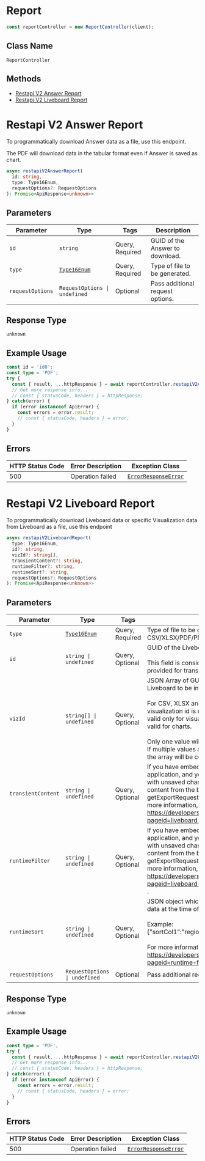 # Report

```ts
const reportController = new ReportController(client);
```

## Class Name

`ReportController`

## Methods

* [Restapi V2 Answer Report](../../doc/controllers/report.md#restapi-v2-answer-report)
* [Restapi V2 Liveboard Report](../../doc/controllers/report.md#restapi-v2-liveboard-report)


# Restapi V2 Answer Report

To programmatically download Answer data as a file, use this endpoint.

The PDF will download data in the tabular format even if Answer is saved as chart.

```ts
async restapiV2AnswerReport(
  id: string,
  type: Type16Enum,
  requestOptions?: RequestOptions
): Promise<ApiResponse<unknown>>
```

## Parameters

| Parameter | Type | Tags | Description |
|  --- | --- | --- | --- |
| `id` | `string` | Query, Required | GUID of the Answer to download. |
| `type` | [`Type16Enum`](../../doc/models/type-16-enum.md) | Query, Required | Type of file to be generated. |
| `requestOptions` | `RequestOptions \| undefined` | Optional | Pass additional request options. |

## Response Type

`unknown`

## Example Usage

```ts
const id = 'id0';
const type = 'PDF';
try {
  const { result, ...httpResponse } = await reportController.restapiV2AnswerReport(id, type);
  // Get more response info...
  // const { statusCode, headers } = httpResponse;
} catch(error) {
  if (error instanceof ApiError) {
    const errors = error.result;
    // const { statusCode, headers } = error;
  }
}
```

## Errors

| HTTP Status Code | Error Description | Exception Class |
|  --- | --- | --- |
| 500 | Operation failed | [`ErrorResponseError`](../../doc/models/error-response-error.md) |


# Restapi V2 Liveboard Report

To programmatically download Liveboard data or specific Visualization data from Liveboard as a file, use this endpoint

```ts
async restapiV2LiveboardReport(
  type: Type16Enum,
  id?: string,
  vizId?: string[],
  transientContent?: string,
  runtimeFilter?: string,
  runtimeSort?: string,
  requestOptions?: RequestOptions
): Promise<ApiResponse<unknown>>
```

## Parameters

| Parameter | Type | Tags | Description |
|  --- | --- | --- | --- |
| `type` | [`Type16Enum`](../../doc/models/type-16-enum.md) | Query, Required | Type of file to be generated. Valid values: CSV/XLSX/PDF/PNG. |
| `id` | `string \| undefined` | Query, Optional | GUID of the Liveboard to download.<br><br>This field is considered only when no input is provided for transientContent field. |
| `vizId` | `string[] \| undefined` | Query, Optional | JSON Array of GUIDs of the visualizations in the Liveboard to be included in the downloaded file.<br><br>For CSV, XLSX and PNG file download, visualization id is mandatory. CSV and XLSX is valid only for visualization of type table and PNG is valid for charts.<br><br>Only one value will be accepted for these formats. If multiple values are provided then first value in the array will be considered. |
| `transientContent` | `string \| undefined` | Query, Optional | If you have embedded ThoughtSpot in your host application, and you want to download Liveboards with unsaved changes as a file, pass the transient content from the browser fetch request, using the getExportRequestForCurrentPinboard method. For more information, see https://developers.thoughtspot.com/docs/?pageid=liveboard-export-api#transient-pinboard. |
| `runtimeFilter` | `string \| undefined` | Query, Optional | If you have embedded ThoughtSpot in your host application, and you want to download Liveboards with unsaved changes as a file, pass the transient content from the browser fetch request, using the getExportRequestForCurrentPinboard method. For more information, see https://developers.thoughtspot.com/docs/?pageid=liveboard-export-api#transient-pinboard . |
| `runtimeSort` | `string \| undefined` | Query, Optional | JSON object which provides columns to sort the data at the time of data retrieval.<br><br>Example: {"sortCol1":"region","asc1":true,"sortCol2":"date"}<br><br>For more information, see https://developers.thoughtspot.com/docs/?pageid=runtime-filters |
| `requestOptions` | `RequestOptions \| undefined` | Optional | Pass additional request options. |

## Response Type

`unknown`

## Example Usage

```ts
const type = 'PDF';
try {
  const { result, ...httpResponse } = await reportController.restapiV2LiveboardReport(type);
  // Get more response info...
  // const { statusCode, headers } = httpResponse;
} catch(error) {
  if (error instanceof ApiError) {
    const errors = error.result;
    // const { statusCode, headers } = error;
  }
}
```

## Errors

| HTTP Status Code | Error Description | Exception Class |
|  --- | --- | --- |
| 500 | Operation failed | [`ErrorResponseError`](../../doc/models/error-response-error.md) |

